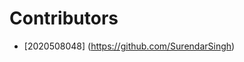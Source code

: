 # **Contributors**
<!-- "- [Regno. - Name] (Your Github URL)" -->
<!-- Add your name inbetween according to your regno decending order i.e higer year to lower year-->
- [2020508048] (https://github.com/SurendarSingh)